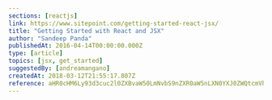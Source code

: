 ```yaml
---
sections: [reactjs]
link: https://www.sitepoint.com/getting-started-react-jsx/
title: "Getting Started with React and JSX"
author: "Sandeep Panda"
publishedAt: 2016-04-14T00:00:00.000Z
type: [article]
topics: [jsx, get_started]
suggestedBy: [andreamangano]
createdAt: 2018-03-12T21:55:17.807Z
reference: aHR0cHM6Ly93d3cuc2l0ZXBvaW50LmNvbS9nZXR0aW5nLXN0YXJ0ZWQtcmVhY3QtanN4Lw
---
```

